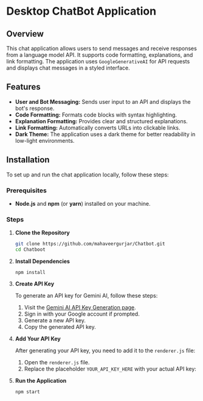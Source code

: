 # Desktop ChatBot Application

## Overview

This chat application allows users to send messages and receive responses from a language model API. It supports code formatting, explanations, and link formatting. The application uses `GoogleGenerativeAI` for API requests and displays chat messages in a styled interface.

## Features

- **User and Bot Messaging:** Sends user input to an API and displays the bot's response.
- **Code Formatting:** Formats code blocks with syntax highlighting.
- **Explanation Formatting:** Provides clear and structured explanations.
- **Link Formatting:** Automatically converts URLs into clickable links.
- **Dark Theme:** The application uses a dark theme for better readability in low-light environments.

## Installation

To set up and run the chat application locally, follow these steps:

### Prerequisites

- **Node.js** and **npm** (or **yarn**) installed on your machine.

### Steps

1. **Clone the Repository**

   ```bash
   git clone https://github.com/mahaveergurjar/Chatbot.git
   cd Chatboot

   ```

2. **Install Dependencies**

   `npm install`

3. **Create API Key**

   To generate an API key for Gemini AI, follow these steps:

   1. Visit the [Gemini AI API Key Generation page](https://aistudio.google.com/app/apikey?).
   2. Sign in with your Google account if prompted.
   3. Generate a new API key.
   4. Copy the generated API key.

4. **Add Your API Key**

   After generating your API key, you need to add it to the `renderer.js` file:

   1. Open the `renderer.js` file.
   2. Replace the placeholder `YOUR_API_KEY_HERE` with your actual API key:

5. **Run the Application**

   `npm start`
